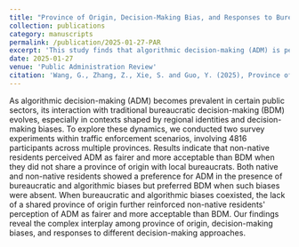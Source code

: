 ```yaml
---
title: "Province of Origin, Decision-Making Bias, and Responses to Bureaucratic Versus Algorithmic Decision-Making"
collection: publications
category: manuscripts
permalink: /publication/2025-01-27-PAR
excerpt: 'This study finds that algorithmic decision-making (ADM) is perceived as fairer than bureaucratic decision-making (BDM) by non-native residents, especially when regional identity mismatches and decision-making biases are present, highlighting how identity and bias shape public responses to ADM in traffic enforcement.'
date: 2025-01-27
venue: 'Public Administration Review'
citation: 'Wang, G., Zhang, Z., Xie, S. and Guo, Y. (2025), Province of Origin, Decision-Making Bias, and Responses to Bureaucratic Versus Algorithmic Decision-Making. Public Admin Rev. https://doi.org/10.1111/puar.13928'
---
```

As algorithmic decision-making (ADM) becomes prevalent in certain public sectors, its interaction with traditional bureaucratic decision-making (BDM) evolves, especially in contexts shaped by regional identities and decision-making biases. To explore these dynamics, we conducted two survey experiments within traffic enforcement scenarios, involving 4816 participants across multiple provinces. Results indicate that non-native residents perceived ADM as fairer and more acceptable than BDM when they did not share a province of origin with local bureaucrats. Both native and non-native residents showed a preference for ADM in the presence of bureaucratic and algorithmic biases but preferred BDM when such biases were absent. When bureaucratic and algorithmic biases coexisted, the lack of a shared province of origin further reinforced non-native residents' perception of ADM as fairer and more acceptable than BDM. Our findings reveal the complex interplay among province of origin, decision-making biases, and responses to different decision-making approaches.
